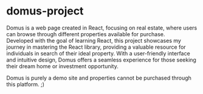 # domus-project
Domus is a web page created in React, focusing on real estate, where users can browse through different properties available for purchase. <br> Developed with the goal of learning React, this project showcases my journey in mastering the React library, providing a valuable resource for individuals in search of their ideal property. With a user-friendly interface and intuitive design, Domus offers a seamless experience for those seeking their dream home or investment opportunity. 

Domus is purely a demo site and properties cannot be purchased through this platform. ;)
